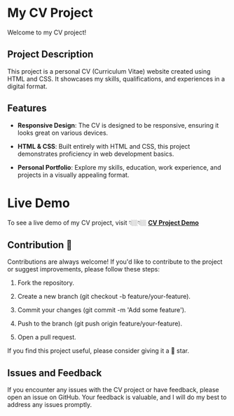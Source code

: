 # My CV Project

Welcome to my CV project!

## Project Description

This project is a personal CV (Curriculum Vitae) website created using HTML and CSS. It showcases my skills, qualifications, and experiences in a digital format.

## Features

- **Responsive Design**: The CV is designed to be responsive, ensuring it looks great on various devices.

- **HTML & CSS**: Built entirely with HTML and CSS, this project demonstrates proficiency in web development basics.

- **Personal Portfolio**: Explore my skills, education, work experience, and projects in a visually appealing format.

# Live Demo

To see a live demo of my CV project, visit 👇🏼👇🏼
**[CV Project Demo](https://6523f60abbfdc50470705b75--endearing-sprite-a5725e.netlify.app/)**

## Contribution 🤝

Contributions are always welcome! If you'd like to contribute to the project or suggest improvements, please follow these steps:

1. Fork the repository.

2. Create a new branch (git checkout -b feature/your-feature).

3. Commit your changes (git commit -m 'Add some feature').

4. Push to the branch (git push origin feature/your-feature).

5. Open a pull request.

If you find this project useful, please consider giving it a 🌟 star.

## Issues and Feedback

If you encounter any issues with the CV project or have feedback, please open an issue on GitHub. Your feedback is valuable, and I will do my best to address any issues promptly.
